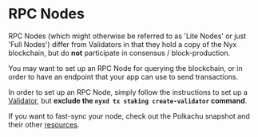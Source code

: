 # RPC Nodes

RPC Nodes (which might otherwise be referred to as 'Lite Nodes' or just 'Full Nodes') differ from Validators in that they hold a copy of the Nyx blockchain, but do **not** participate in consensus / block-production. 

You may want to set up an RPC Node for querying the blockchain, or in order to have an endpoint that your app can use to send transactions. 

In order to set up an RPC Node, simply follow the instructions to set up a [Validator](../nodes/validator-setup.md), but **exclude the `nyxd tx staking create-validator` command**. 

If you want to fast-sync your node, check out the Polkachu snapshot and their other [resources](https://polkachu.com/seeds/nym).